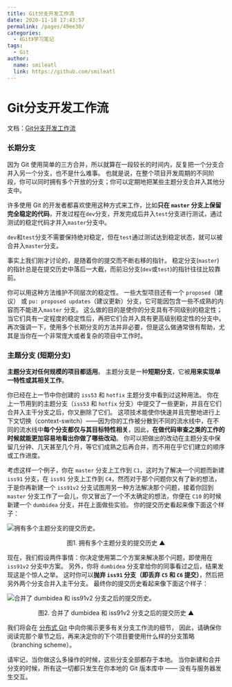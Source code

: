 ```yaml
---
title: Git分支开发工作流
date: 2020-11-18 17:43:57
permalink: /pages/49ee30/
categories: 
  - 《Git》学习笔记
tags: 
  - Git
author: 
  name: smileatl
  link: https://github.com/smileatl
---
```

# Git分支开发工作流

文档：[Git分支开发工作流](https://git-scm.com/book/zh/v2/Git-分支-分支开发工作流)



### 长期分支

因为 Git 使用简单的三方合并，所以就算在一段较长的时间内，反复把一个分支合并入另一个分支，也不是什么难事。 也就是说，在整个项目开发周期的不同阶段，你可以同时拥有多个开放的分支；你可以定期地把某些主题分支合并入其他分支中。

许多使用 Git 的开发者都喜欢使用这种方式来工作，比如**只在 `master` 分支上保留完全稳定的代码**，开发过程在`dev`分支，开发完成后并入`test`分支进行测试，通过测试的稳定代码才并入`master`分支中。

`dev`和`test`分支不需要保持绝对稳定，但在`test`通过测试达到稳定状态，就可以被合并入`master`分支。



事实上我们刚才讨论的，是随着你的提交而不断右移的指针。 稳定分支(`master`)的指针总是在提交历史中落后一大截，而前沿分支(`dev`或`test`)的指针往往比较靠前。



你可以用这种方法维护不同层次的稳定性。 一些大型项目还有一个 `proposed`（建议） 或 `pu: proposed updates`（建议更新）分支，它可能因包含一些不成熟的内容而不能进入`master` 分支。 这么做的目的是使你的分支具有不同级别的稳定性；当它们具有一定程度的稳定性后，再把它们合并入具有更高级别稳定性的分支中。 再次强调一下，使用多个长期分支的方法并非必要，但是这么做通常很有帮助，尤其是当你在一个非常庞大或者复杂的项目中工作时。



### 主题分支 (短期分支)

**主题分支对任何规模的项目都适用**。 主题分支是一种**短期分支**，它被**用来实现单一特性或其相关工作**。

你已经在上一节中你创建的 `iss53` 和 `hotfix` 主题分支中看到过这种用法。 你在上一节用到的主题分支（`iss53` 和 `hotfix` 分支）中提交了一些更新，并且在它们合并入主干分支之后，你又删除了它们。 这项技术能使你快速并且完整地进行上下文切换（context-switch）——因为你的工作被分散到不同的流水线中，在不同的流水线中**每个分支都仅与其目标特性相关**，因此，**在做代码审查之类的工作的时候就能更加容易地看出你做了哪些改动**。 你可以把做出的改动在主题分支中保留几分钟、几天甚至几个月，等它们成熟之后再合并，而不用在乎它们建立的顺序或工作进度。

考虑这样一个例子，你在 `master` 分支上工作到 `C1`，这时为了解决一个问题而新建 `iss91` 分支，在 `iss91` 分支上工作到 `C4`，然而对于那个问题你又有了新的想法，于是你再新建一个 `iss91v2` 分支试图用另一种方法解决那个问题，接着你回到 `master` 分支工作了一会儿，你又冒出了一个不太确定的想法，你便在 `C10` 的时候新建一个 `dumbidea` 分支，并在上面做些实验。 你的提交历史看起来像下面这个样子：

![拥有多个主题分支的提交历史。](https://git-scm.com/book/en/v2/images/topic-branches-1.png)

<p align="center">图1. 拥有多个主题分支的提交历史 ▲</p>

现在，我们假设两件事情：你决定使用第二个方案来解决那个问题，即使用在 `iss91v2` 分支中方案。 另外，你将 `dumbidea` 分支拿给你的同事看过之后，结果发现这是个惊人之举。 这时你可以**抛弃 `iss91` 分支（即丢弃 `C5` 和 `C6` 提交）**，然后把另外两个分支合并入主干分支。 最终你的提交历史看起来像下面这个样子：

![合并了 `dumbidea` 和 `iss91v2` 分支之后的提交历史。](https://git-scm.com/book/en/v2/images/topic-branches-2.png)

<p align="center">图2. 合并了 dumbidea 和 iss91v2 分支之后的提交历史 ▲</p>



我们将会在 [分布式 Git](https://git-scm.com/book/zh/v2/ch00/ch05-distributed-git) 中向你揭示更多有关分支工作流的细节， 因此，请确保你阅读完那个章节之后，再来决定你的下个项目要使用什么样的分支策略（branching scheme）。

请牢记，当你做这么多操作的时候，这些分支全部都存于本地。 当你新建和合并分支的时候，所有这一切都只发生在你本地的 Git 版本库中 —— 没有与服务器发生交互。
